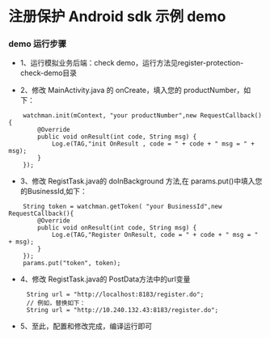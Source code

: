 注册保护 Android sdk 示例 demo
===

### demo 运行步骤

* 1、运行模拟业务后端：check demo，运行方法见register-protection-check-demo目录

* 2、修改 MainActivity.java 的 onCreate，填入您的 productNumber，如下：
```
	watchman.init(mContext, "your productNumber",new RequestCallback(){
		@Override
		public void onResult(int code, String msg) {
			Log.e(TAG,"init OnResult , code = " + code + " msg = " + msg);
		}
	});
```	
* 3、修改 RegistTask.java的 doInBackground 方法,在 params.put()中填入您的BusinessId,如下：
```
	String token = watchman.getToken( "your BusinessId",new RequestCallback(){
		@Override
		public void onResult(int code, String msg) {
			Log.e(TAG,"Register OnResult, code = " + code + " msg = " + msg);
		}
	});
	params.put("token", token);
```	
* 4、修改 RegistTask.java的 PostData方法中的url变量
```
     String url = "http://localhost:8183/register.do";
     // 例如，替换如下：
     String url = "http://10.240.132.43:8183/register.do";
```	
* 5、至此，配置和修改完成，编译运行即可
